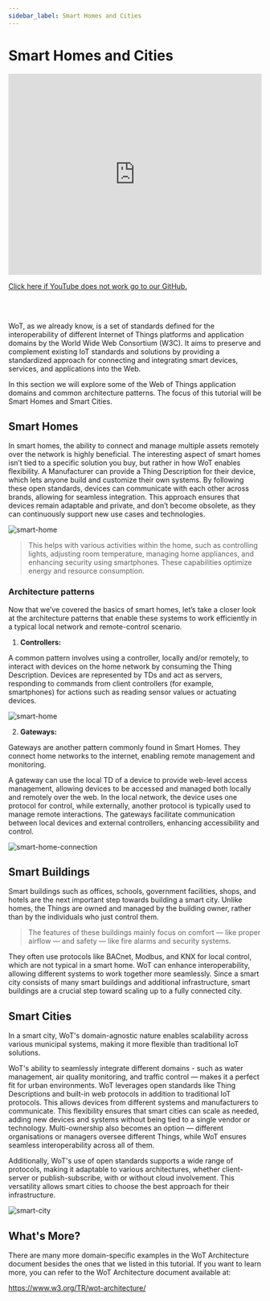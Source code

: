 ```yaml
---
sidebar_label: Smart Homes and Cities
---
```


# Smart Homes and Cities

<iframe width="100%" height="400" src="https://www.youtube.com/embed/XR1vduVPtoA?si=FGshRSPSv95EqSAo" title="YouTube video player" frameborder="0" allow="accelerometer; autoplay; clipboard-write; encrypted-media; gyroscope; picture-in-picture; web-share" referrerpolicy="strict-origin-when-cross-origin" allowfullscreen></iframe>

<a href = "https://github.com/w3c/wot-cg/blob/main/Tutorials/whatiswot/11-Applications_in_Smart_Homes_and_Smart_Cities/11-Applications-in-Smart-Homes-and-Smart-Cities.mp4">Click here if YouTube does not work go to our GitHub.</a>  

<br />
<br />

WoT, as we already know, is a set of standards defined for the interoperability of different Internet of Things platforms and application domains by the World Wide Web Consortium (W3C). It aims to preserve and complement existing IoT standards and solutions by providing a standardized approach for connecting and integrating smart devices, services, and applications into the Web.

In this section we will explore some of the Web of Things application domains and common architecture patterns. The focus of this tutorial will be Smart Homes and Smart Cities.

## Smart Homes

In smart homes, the ability to connect and manage multiple assets remotely over the network is highly beneficial. The interesting aspect of smart homes isn’t tied to a specific solution you buy, but rather in how WoT enables flexibility. A Manufacturer can provide a Thing Description for their device, which lets anyone build and customize their own systems. By following these open standards, devices can communicate with each other across brands, allowing for seamless integration. This approach ensures that devices remain adaptable and private, and don’t become obsolete, as they can continuously support new use cases and technologies.

![smart-home](/img/10-Application-Domains/smart-homes-new.png)

> This helps with various activities within the home, such as controlling lights, adjusting room temperature, managing home appliances, and enhancing security using smartphones. These capabilities optimize energy and resource consumption.

### Architecture patterns

Now that we’ve covered the basics of smart homes, let’s take a closer look at the architecture patterns that enable these systems to work efficiently in a typical local network and remote-control scenario.

1. **Controllers:**

A common pattern involves using a controller, locally and/or remotely, to interact with devices on the home network by consuming the Thing Description. Devices are represented by TDs and act as servers, responding to commands from client controllers (for example, smartphones) for actions such as reading sensor values or actuating devices.

![smart-home](/img/10-Application-Domains/smart-homes.png)

2. **Gateways:**

Gateways are another pattern commonly found in Smart Homes. They connect home networks to the internet, enabling remote management and monitoring.

A gateway can use the local TD of a device to provide web-level access management, allowing devices to be accessed and managed both locally and remotely over the web. In the local network, the device uses one protocol for control, while externally, another protocol is typically used to manage remote interactions. The gateways facilitate communication between local devices and external controllers, enhancing accessibility and control.

![smart-home-connection](/img/10-Application-Domains/smart-home-connection-new.png)

## Smart Buildings

Smart buildings such as offices, schools, government facilities, shops, and hotels are the next important step towards building a smart city. Unlike homes, the Things are owned and managed by the building owner, rather than by the individuals who just control them.

> The features of these buildings mainly focus on comfort — like proper airflow — and safety — like fire alarms and security systems.

They often use protocols like BACnet, Modbus, and KNX for local control, which are not typical in a smart home. WoT can enhance interoperability, allowing different systems to work together more seamlessly. Since a smart city consists of many smart buildings and additional infrastructure, smart buildings are a crucial step toward scaling up to a fully connected city.

## Smart Cities

In a smart city, WoT's domain-agnostic nature enables scalability across various municipal systems, making it more flexible than traditional IoT solutions.

WoT's ability to seamlessly integrate different domains - such as water management, air quality monitoring, and traffic control — makes it a perfect fit for urban environments. WoT leverages open standards like Thing Descriptions and built-in web protocols in addition to traditional IoT protocols. This allows devices from different systems and manufacturers to communicate. This flexibility ensures that smart cities can scale as needed, adding new devices and systems without being tied to a single vendor or technology. Multi-ownership also becomes an option — different organisations or managers oversee different Things, while WoT ensures seamless interoperability across all of them.

Additionally, WoT's use of open standards supports a wide range of protocols, making it adaptable to various architectures, whether client-server or publish-subscribe, with or without cloud involvement. This versatility allows smart cities to choose the best approach for their infrastructure.

![smart-city](/img/10-Application-Domains/smart-city-new.png)

## What's More?

There are many more domain-specific examples in the WoT Architecture document besides the ones that we listed in this tutorial. If you want to learn more, you can refer to the WoT Architecture document available at:

<https://www.w3.org/TR/wot-architecture/>
